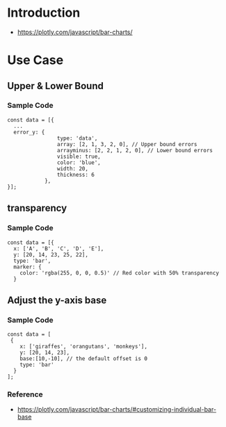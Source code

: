 # Introduction
- https://plotly.com/javascript/bar-charts/

# Use Case
## Upper & Lower Bound
### Sample Code
```
const data = [{
  ...
  error_y: {
                type: 'data',
                array: [2, 1, 3, 2, 0], // Upper bound errors
                arrayminus: [2, 2, 1, 2, 0], // Lower bound errors
                visible: true,
                color: 'blue',
                width: 20,
                thickness: 6
            },
}];
```

## transparency
### Sample Code
```
const data = [{
  x: ['A', 'B', 'C', 'D', 'E'],
  y: [20, 14, 23, 25, 22],
  type: 'bar',
  marker: {
  	color: 'rgba(255, 0, 0, 0.5)' // Red color with 50% transparency
  }
```

## Adjust the y-axis base
### Sample Code
```
const data = [
 {
    x: ['giraffes', 'orangutans', 'monkeys'],
    y: [20, 14, 23],
    base:[10,-10], // the default offset is 0
    type: 'bar'
  }
];
```
### Reference
- https://plotly.com/javascript/bar-charts/#customizing-individual-bar-base
